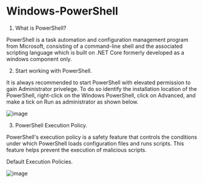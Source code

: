 # Windows-PowerShell
1. What is PowerShell?

PowerShell is a task automation and configuration management program from Microsoft, consisting of a command-line shell and the associated scripting language which is built on .NET Core formerly developed as a windows component only.

2. Start working with PowerShell.

It is always recommended to start PowerShell with elevated permission to gain Administrator privelege. To do so identify the installation location of the PowerShell, right-click on the Windows PowerShell, click on Advanced, and make a tick on Run as administrator as shown below.

![image](https://user-images.githubusercontent.com/55215524/136864038-0d1ee1c2-1c05-46c0-84f5-de0d3afc597b.png)

3. PowerShell Execution Policy.

PowerShell's execution policy is a safety feature that controls the conditions under which PowerShell loads configuration files and runs scripts. This feature helps prevent the execution of malicious scripts.

Default Execution Policies.

![image](https://user-images.githubusercontent.com/55215524/137037397-5690f234-1007-4478-b1ed-801ba625bdf0.png)




